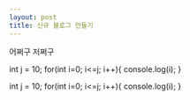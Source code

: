 ```yaml
---
layout: post
title: 신규 블로그 만들기
---
```



어쩌구 저쩌구



int j = 10;
for(int i=0; i<=j; i++){
  console.log(i);
}



  int j = 10;
  for(int i=0; i<=j; i++){
    console.log(i);
  }



